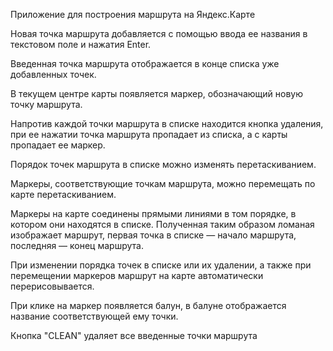 Приложение для построения маршрута на Яндекс.Карте

Новая точка маршрута добавляется с помощью ввода ее названия в текстовом поле и нажатия Enter.

Введенная точка маршрута отображается в конце списка уже добавленных точек.

В текущем центре карты появляется маркер, обозначающий новую точку маршрута.

Напротив каждой точки маршрута в списке находится кнопка удаления, при ее нажатии точка маршрута пропадает из списка, а с карты пропадает ее маркер.

Порядок точек маршрута в списке можно изменять перетаскиванием.

Маркеры, соответствующие точкам маршрута, можно перемещать по карте перетаскиванием.

Маркеры на карте соединены прямыми линиями в том порядке, в котором они находятся в списке. Полученная таким образом ломаная изображает маршрут, первая точка в списке — начало маршрута, последняя — конец маршрута.

При изменении порядка точек в списке или их удалении, а также при перемещении маркеров маршрут на карте автоматически перерисовывается.

При клике на маркер появляется балун, в балуне отображается название соответствующей ему точки.

Кнопка "CLEAN" удаляет все введенные точки маршрута